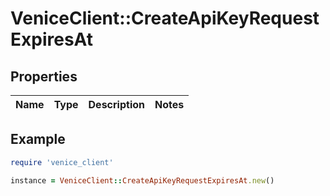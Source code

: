 # VeniceClient::CreateApiKeyRequestExpiresAt

## Properties

| Name | Type | Description | Notes |
| ---- | ---- | ----------- | ----- |

## Example

```ruby
require 'venice_client'

instance = VeniceClient::CreateApiKeyRequestExpiresAt.new()
```

